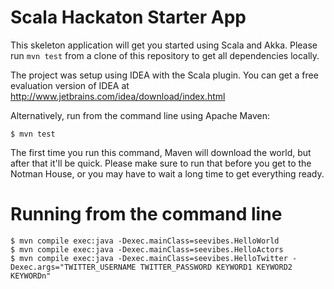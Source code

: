 Scala Hackaton Starter App
==========================

This skeleton application will get you started using Scala and Akka. Please run `mvn test` from a clone of this repository to get all dependencies locally.

The project was setup using IDEA with the Scala plugin. You can get a free evaluation version of IDEA at http://www.jetbrains.com/idea/download/index.html

Alternatively, run from the command line using Apache Maven:

    $ mvn test

The first time you run this command, Maven will download the world, but after that it'll be quick. Please make sure to run that before you get to the Notman House, or you may have to wait a long time to get everything ready.

Running from the command line
=============================

    $ mvn compile exec:java -Dexec.mainClass=seevibes.HelloWorld
    $ mvn compile exec:java -Dexec.mainClass=seevibes.HelloActors
    $ mvn compile exec:java -Dexec.mainClass=seevibes.HelloTwitter -Dexec.args="TWITTER_USERNAME TWITTER_PASSWORD KEYWORD1 KEYWORD2 KEYWORDn"

